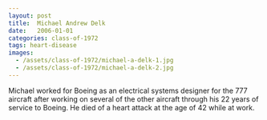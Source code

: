 ```yaml
---
layout: post
title:  Michael Andrew Delk
date:   2006-01-01
categories: class-of-1972
tags: heart-disease
images:
  - /assets/class-of-1972/michael-a-delk-1.jpg
  - /assets/class-of-1972/michael-a-delk-2.jpg
---
```

Michael worked for Boeing as an electrical systems designer for the 777 aircraft after working on several of the other aircraft through his 22 years of service to Boeing.  He died of a heart attack at the age of 42 while at work.
